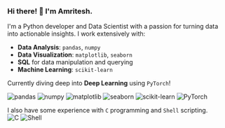 ### Hi there! 👋 I'm Amritesh.

I'm a Python developer and Data Scientist with a passion for turning data into actionable insights. I work extensively with:

- **Data Analysis**: `pandas`, `numpy`
- **Data Visualization**: `matplotlib`, `seaborn`
- **SQL** for data manipulation and querying
- **Machine Learning**: `scikit-learn`

Currently diving deep into **Deep Learning** using `PyTorch`!

![pandas](https://img.shields.io/badge/pandas-150458.svg?&style=for-the-badge&logo=pandas&logoColor=white) ![numpy](https://img.shields.io/badge/numpy-013243.svg?&style=for-the-badge&logo=numpy&logoColor=white) ![matplotlib](https://img.shields.io/badge/matplotlib-239120.svg?&style=for-the-badge&logo=matplotlib&logoColor=white) ![seaborn](https://img.shields.io/badge/seaborn-4C8CBF.svg?&style=for-the-badge&logo=seaborn&logoColor=white) ![scikit-learn](https://img.shields.io/badge/scikit--learn-F7931E.svg?&style=for-the-badge&logo=scikit-learn&logoColor=white) ![PyTorch](https://img.shields.io/badge/PyTorch-EE4C2C.svg?&style=for-the-badge&logo=PyTorch&logoColor=white)

I also have some experience with `C` programming and `Shell` scripting.  
![C](https://img.shields.io/badge/C-A8B9CC.svg?style=for-the-badge&logo=C&logoColor=white) ![Shell](https://img.shields.io/badge/shell_script-121011.svg?style=for-the-badge&logo=gnu-bash&logoColor=white)

<!---
amriteshkt/amriteshkt is a ✨ special ✨ repository because its `README.md` (this file) appears on your GitHub profile.
You can click the Preview link to take a look at your changes.
--->
